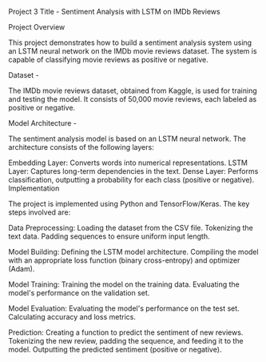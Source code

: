 Project 3 Title - Sentiment Analysis with LSTM on IMDb Reviews

Project Overview

This project demonstrates how to build a sentiment analysis system using an LSTM neural network on the IMDb movie reviews dataset. The system is capable of classifying movie reviews as positive or negative.

Dataset -

The IMDb movie reviews dataset, obtained from Kaggle, is used for training and testing the model. It consists of 50,000 movie reviews, each labeled as positive or negative.

Model Architecture -

The sentiment analysis model is based on an LSTM neural network. The architecture consists of the following layers:

Embedding Layer: Converts words into numerical representations.
LSTM Layer: Captures long-term dependencies in the text.
Dense Layer: Performs classification, outputting a probability for each class (positive or negative).
Implementation

The project is implemented using Python and TensorFlow/Keras. The key steps involved are:

Data Preprocessing:
Loading the dataset from the CSV file.
Tokenizing the text data.
Padding sequences to ensure uniform input length.

Model Building:
Defining the LSTM model architecture.
Compiling the model with an appropriate loss function (binary cross-entropy) and optimizer (Adam).

Model Training:
Training the model on the training data.
Evaluating the model's performance on the validation set.

Model Evaluation:
Evaluating the model's performance on the test set.
Calculating accuracy and loss metrics.

Prediction:
Creating a function to predict the sentiment of new reviews.
Tokenizing the new review, padding the sequence, and feeding it to the model.
Outputting the predicted sentiment (positive or negative).

